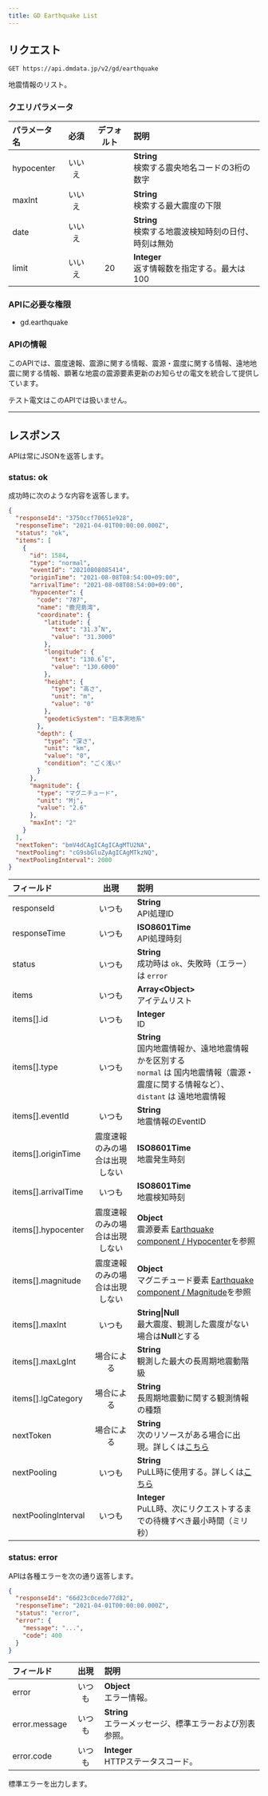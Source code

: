 ```yaml
---
title: GD Earthquake List
---
```


## リクエスト

`GET https://api.dmdata.jp/v2/gd/earthquake`

地震情報のリスト。

### クエリパラメータ
| パラメータ名     | 必須  | デフォルト | 説明                                    |
|:-----------|:---:|:-----:|:--------------------------------------|
| hypocenter | いいえ |       | **String** <br/> 検索する震央地名コードの3桁の数字    |
| maxInt     | いいえ |       | **String** <br/> 検索する最大震度の下限          |
| date       | いいえ |       | **String** <br/> 検索する地震波検知時刻の日付、時刻は無効 |
| limit      | いいえ |  20   | **Integer** <br/> 返す情報数を指定する。最大は100   |

### APIに必要な権限
* gd.earthquake

### APIの情報

このAPIでは、震度速報、震源に関する情報、震源・震度に関する情報、遠地地震に関する情報、顕著な地震の震源要素更新のお知らせの電文を統合して提供しています。

テスト電文はこのAPIでは扱いません。

---

## レスポンス
APIは常にJSONを返答します。

### status: ok
成功時に次のような内容を返答します。

```json
{
  "responseId": "3750ccf70651e928",
  "responseTime": "2021-04-01T00:00:00.000Z",
  "status": "ok",
  "items": [
    {
      "id": 1584,
      "type": "normal",
      "eventId": "20210808085414",
      "originTime": "2021-08-08T08:54:00+09:00",
      "arrivalTime": "2021-08-08T08:54:00+09:00",
      "hypocenter": {
        "code": "787",
        "name": "鹿児島湾",
        "coordinate": {
          "latitude": {
            "text": "31.3˚N",
            "value": "31.3000"
          },
          "longitude": {
            "text": "130.6˚E",
            "value": "130.6000"
          },
          "height": {
            "type": "高さ",
            "unit": "m",
            "value": "0"
          },
          "geodeticSystem": "日本測地系"
        },
        "depth": {
          "type": "深さ",
          "unit": "km",
          "value": "0",
          "condition": "ごく浅い"
        }
      },
      "magnitude": {
        "type": "マグニチュード",
        "unit": "Mj",
        "value": "2.6"
      },
      "maxInt": "2"
    }
  ],
  "nextToken": "bmV4dCAgICAgICAgMTU2NA",
  "nextPooling": "cG9sbGluZyAgICAgMTkzNQ",
  "nextPoolingInterval": 2000
}
```

| フィールド                |       出現        | 説明                                                                                                                         |
|:---------------------|:---------------:|:---------------------------------------------------------------------------------------------------------------------------|
| responseId           |       いつも       | **String** <br/> API処理ID                                                                                                   |
| responseTime         |       いつも       | **ISO8601Time** <br/> API処理時刻                                                                                              |
| status               |       いつも       | **String** <br/> 成功時は `ok`、失敗時（エラー）は `error`                                                                               |
| items                |       いつも       | **Array&lt;Object&gt;** <br/> アイテムリスト                                                                                      |
| items[\].id          |       いつも       | **Integer** <br/> ID                                                                                                       |
| items[\].type        |       いつも       | **String** <br/> 国内地震情報か、遠地地震情報かを区別する <br/> `normal` は 国内地震情報（震源・震度に関する情報など）、`distant` は 遠地地震情報                            |
| items[\].eventId     |       いつも       | **String** <br/> 地震情報のEventID                                                                                              |
| items[\].originTime  | 震度速報のみの場合は出現しない | **ISO8601Time** <br/> 地震発生時刻                                                                                               |
| items[\].arrivalTime |       いつも       | **ISO8601Time** <br/> 地震検知時刻                                                                                               |
| items[\].hypocenter  | 震度速報のみの場合は出現しない | **Object** <br/> 震源要素 [Earthquake component / Hypocenter](/docs/reference/conversion/json/component.md#3-hypocenter)を参照    |
| items[\].magnitude   | 震度速報のみの場合は出現しない | **Object** <br/> マグニチュード要素 [Earthquake component / Magnitude](/docs/reference/conversion/json/component.md#4-magnitude)を参照 |
| items[\].maxInt      |       いつも       | **String\|Null** <br/> 最大震度、観測した震度がない場合は**Null**とする                                                                        |
| items[\].maxLgInt    |      場合による      | **String** <br/> 観測した最大の長周期地震動階級                                                                                           |
| items[\].lgCategory  |      場合による      | **String** <br/> 長周期地震動に関する観測情報の種類                                                                                         |
| nextToken            |      場合による      | **String** <br/> 次のリソースがある場合に出現。詳しくは[こちら](/docs/reference/api/v2#カーソルトークン)                                                 |
| nextPooling          |       いつも       | **String** <br/> PuLL時に使用する。詳しくは[こちら](/docs/reference/api/v2#カーソルトークン)                                                     |
| nextPoolingInterval  |       いつも       | **Integer** <br/> PuLL時、次にリクエストするまでの待機すべき最小時間（ミリ秒）                                                                         |

### status: error
APIは各種エラーを次の通り返答します。

```json
{
  "responseId": "66d23c0cede77d82",
  "responseTime": "2021-04-01T00:00:00.000Z",
  "status": "error",
  "error": {
    "message": "...",
    "code": 400
  }
}
```

| フィールド         | 出現  | 説明                                      |
|:--------------|:---:|:----------------------------------------|
| error         | いつも | **Object** <br/> エラー情報。                 |
| error.message | いつも | **String** <br/> エラーメッセージ、標準エラーおよび別表参照。 |
| error.code    | いつも | **Integer** <br/> HTTPステータスコード。         |

標準エラーを出力します。
